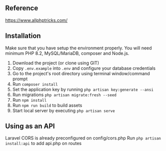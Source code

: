 ## Reference
https://www.allphptricks.com/


## Installation 
Make sure that you have setup the environment properly. You will need minimum PHP 8.2, MySQL/MariaDB, composer and Node.js.

1. Download the project (or clone using GIT)
2. Copy `.env.example` into `.env` and configure your database credentials
3. Go to the project's root directory using terminal window/command prompt
4. Run `composer install`
5. Set the application key by running `php artisan key:generate --ansi`
6. Run migrations `php artisan migrate:fresh --seed`
7. Run `npm install`
8. Run `npm run build` to build assets
9. Start local server by executing `php artisan serve`

## Using as an API
Laravel CORS is already preconfigured on config/cors.php
Run `php artisan install:api` to add api.php on routes